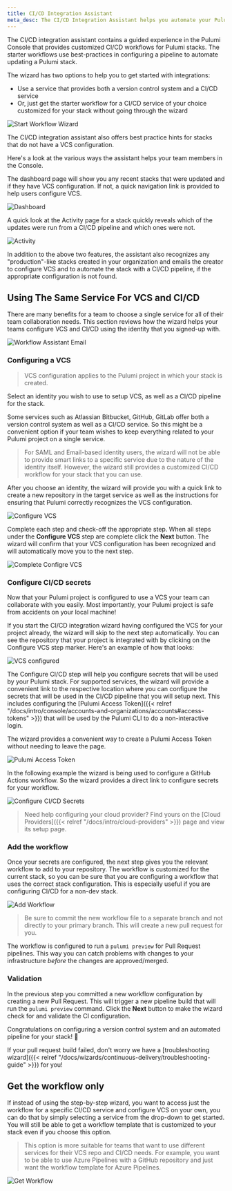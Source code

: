 ```yaml
---
title: CI/CD Integration Assistant
meta_desc: The CI/CD Integration Assistant helps you automate your Pulumi stack.
---
```


The CI/CD integration assistant contains a guided experience in the Pulumi Console that provides customized CI/CD
workflows for Pulumi stacks. The starter workflows use best-practices in configuring a pipeline
to automate updating a Pulumi stack.

<!--more-->

The wizard has two options to help you to get started with integrations:

* Use a service that provides both a version control system and a CI/CD service
* Or, just get the starter workflow for a CI/CD service of your choice customized for your stack
without going through the wizard

![Start Workflow Wizard](/images/docs/reference/console/start-workflow-wizard.png)

The CI/CD integration assistant also offers best practice hints for stacks that do not
have a VCS configuration.

Here's a look at the various ways the assistant helps your team members in the Console.

The dashboard page will show you any recent stacks that were updated and if they have VCS configuration. If not, a quick navigation
link is provided to help users configure VCS.

![Dashboard](/images/docs/reference/console/dashboard-page.png)

A quick look at the Activity page for a stack quickly reveals which of the updates were run from a CI/CD pipeline and which ones were not.

![Activity](/images/docs/reference/console/update-activity.png)

In addition to the above two features, the assistant also recognizes any "production"-like stacks created in your organization and emails
the creator to configure VCS and to automate the stack with a CI/CD pipeline, if the appropriate configuration is not found.

## Using The Same Service For VCS and CI/CD

There are many benefits for a team to choose a single service for all of their team collaboration needs. This section reviews
how the wizard helps your teams configure VCS and CI/CD using the identity that you signed-up with.

![Workflow Assistant Email](/images/docs/reference/console/cicd-integration-assistant-email.png)

### Configuring a VCS

> VCS configuration applies to the Pulumi project in which your stack is created.

Select an identity you wish to use to setup VCS, as well as a CI/CD pipeline for the stack.

Some services such as Atlassian Bitbucket, GitHub, GitLab offer both a version control system as well as a CI/CD service.
So this might be a convenient option if your team wishes to keep everything related to your
Pulumi project on a single service.

> For SAML and Email-based identity users, the wizard will not be able to provide smart
> links to a specific service due to the nature of the identity itself. However, the
> wizard still provides a customized CI/CD workflow for your stack that you can use.

After you choose an identity, the wizard will provide you with a quick link
to create a new repository in the target service as well as the instructions for
ensuring that Pulumi correctly recognizes the VCS configuration.

![Configure VCS](/images/docs/reference/console/configure-vcs.png)

Complete each step and check-off the appropriate step. When all steps under the
**Configure VCS** step are complete click the **Next** button. The wizard will confirm
that your VCS configuration has been recognized and will automatically move you to the
next step.

![Complete Configre VCS](/images/docs/reference/console/configure-vcs-complete.png)

### Configure CI/CD secrets

Now that your Pulumi project is configured to use a VCS your team can collaborate with you easily.
Most importantly, your Pulumi project is safe from accidents on your local machine!

If you start the CI/CD integration wizard having configured the VCS for your project already,
the wizard will skip to the next step automatically. You can see the repository that your project
is integrated with by clicking on the Configure VCS step marker. Here's an example of how that looks:

![VCS configured](/images/docs/reference/console/vcs-configured.png)

The Configure CI/CD step will help you configure secrets that will be used by your Pulumi stack.
For supported services, the wizard will provide a convenient link to the respective location
where you can configure the secrets that will be used in the CI/CD pipeline that you will
setup next. This includes configuring the [Pulumi Access Token]({{< relref "/docs/intro/console/accounts-and-organizations/accounts#access-tokens" >}})
that will be used by the Pulumi CLI to do a non-interactive login.

The wizard provides a convenient way to create a Pulumi Access Token without needing to leave the page.

![Pulumi Access Token](/images/docs/reference/console/pulumi-access-token.png)

In the following example the wizard is being used to configure a GitHub Actions workflow. So the wizard provides a direct link to configure
secrets for your workflow.

![Configure CI/CD Secrets](/images/docs/reference/console/configure-ci-cd-secrets.png)

> Need help configuring your cloud provider? Find yours on the [Cloud Providers]({{< relref "/docs/intro/cloud-providers" >}}) page and view its setup page.

### Add the workflow

Once your secrets are configured, the next step gives you the relevant workflow to add to your repository.
The workflow is customized for the current stack, so you can be sure that you are configuring a workflow that uses
the correct stack configuration. This is especially useful if you are configuring CI/CD for a non-dev stack.

![Add Workflow](/images/docs/reference/console/add-workflow.png)

> Be sure to commit the new workflow file to a separate branch and not directly to your primary branch. This will create a new pull request for you.

The workflow is configured to run a `pulumi preview` for Pull Request
pipelines. This way you can catch problems with changes to your infrastructure _before_ the changes are approved/merged.

### Validation

In the previous step you committed a new workflow configuration by creating a new Pull Request. This will trigger a new pipeline build
that will run the `pulumi preview` command. Click the **Next** button to make the wizard check for and validate the CI configuration.

Congratulations on configuring a version control system and an automated pipeline for your stack! 🎉

If your pull request build failed, don't worry we have a [troubleshooting wizard]({{< relref "/docs/wizards/continuous-delivery/troubleshooting-guide" >}}) for you!

## Get the workflow only

If instead of using the step-by-step wizard, you want to access just the workflow for a specific CI/CD service and
configure VCS on your own, you can do that by simply selecting a service from the drop-down to get started. You will
still be able to get a workflow template that is customized to your stack even if you choose this option.

> This option is more suitable for teams that want to use different services for their VCS repo and CI/CD needs. For example, you want
> to be able to use Azure Pipelines with a GitHub repository and just want the workflow template for Azure Pipelines.

![Get Workflow](/images/docs/reference/console/get-workflow.png)
